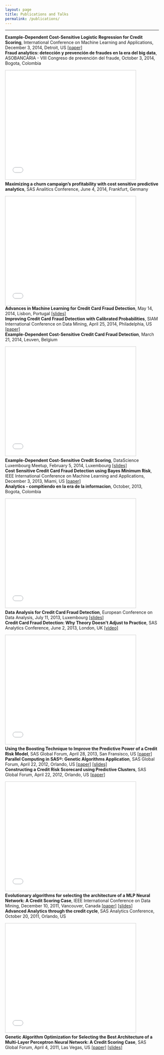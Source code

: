 ```yaml
---
layout: page
title: Publications and Talks
permalink: /publications/
---
```


---

<div class="pub">
  <b>Example-Dependent Cost-Sensitive Logistic Regression for Credit Scoring</b>,
  International Conference on Machine Learning and Applications, December 3, 2014, Detroit, US <a href='../files/Example-Dependent Cost-Sensitive Logistic Regression for Credit Scoring_cameraready.pdf' target="_blank">[paper]</a>
</div>

<div class="pub">
  <b>Fraud analytics: detección y prevención de fraudes en la era del big data</b>,
  ASOBANCARIA - VIII Congreso de prevención del fraude, October 3, 2014, Bogota, Colombia<p></p>
  <iframe src="//www.slideshare.net/slideshow/embed_code/39976262" width="427" height="356" frameborder="0" marginwidth="0" marginheight="0" scrolling="no" style="border:1px solid #CCC; border-width:1px; margin-bottom:5px; max-width: 100%;" allowfullscreen> 
  </iframe>
</div>

<div class="pub">
  <b>Maximizing a churn campaign’s profitability with cost sensitive predictive analytics</b>,
  SAS Analitics Conference, June 4, 2014, Frankfurt, Germany<p></p>
  <iframe src="//www.slideshare.net/slideshow/embed_code/35577390" width="427" height="356" frameborder="0" marginwidth="0" marginheight="0" scrolling="no" style="border:1px solid #CCC; border-width:1px; margin-bottom:0px; max-width: 100%;" allowfullscreen> 
  </iframe>
</div>

<div class="pub">
  <b>Advances in Machine Learning for Credit Card Fraud Detection</b>,
  May 14, 2014, Lisbon, Portugal <a href='../files/2014_05_13 Advances in fraud detection.pdf' target="_blank">[slides]</a>
</div>

<div class="pub">
  <b>Improving Credit Card Fraud Detection with Calibrated Probabilities</b>,
  SIAM International Conference on Data Mining, April 25, 2014, Philadelphia, US
  <a href='../files/ Improving Credit Card Fraud Detection by using Calibrated Probabilities - Publish.pdf' target="_blank">[paper]</a>
</div>

<div class="pub">
  <b>Example-Dependent Cost-Sensitive Credit Card Fraud Detection</b>,
  March 21, 2014, Leuven, Belgium <p></p>
  <iframe src="//www.slideshare.net/slideshow/embed_code/32628022" width="427" height="356" frameborder="0" marginwidth="0" marginheight="0" scrolling="no" style="border:1px solid #CCC; border-width:1px; margin-bottom:5px; max-width: 100%;" allowfullscreen> </iframe>
</div>

<div class="pub">
  <b>Example-Dependent Cost-Sensitive Credit Scoring</b>,
  DataScience Luxembourg Meetup, February 5, 2014, Luxembourg
  <a href='../files/2014_02_26 ACORREABAHNSEN EDCS Credit Scoring.pdf' target="_blank">[slides]</a>
</div>

<div class="pub">
  <b>Cost Sensitive Credit Card Fraud Detection using Bayes Minimum Risk</b>,
  IEEE International Conference on Machine Learning and Applications, December 3, 2013, Miami, US
  <a href='../files/Cost%20Sensitive%20Credit%20Card%20Fraud%20Detection%20using%20Bayes%20Minimum%20Risk%20-%20Publish.pdf' target="_blank">[paper]</a>
</div>

<div class="pub">
<b>Analytics - compitiendo en la era de la informacion</b>,
  October, 2013, Bogota, Colombia<p></p>
  <iframe src="//www.slideshare.net/slideshow/embed_code/39483259" width="427" height="356" frameborder="0" marginwidth="0" marginheight="0" scrolling="no" style="border:1px solid #CCC; border-width:1px; margin-bottom:5px; max-width: 100%;" allowfullscreen> </iframe> 
</div>

<div class="pub">
  <b>Data Analysis for Credit Card Fraud Detection</b>,
  European Conference on Data Analysis, July 11, 2013, Luxembourg
  <a href='../files/Data analysis for credit card fraud detection.pptx' target="_blank">[slides]</a>
</div>

<div class="pub">
  <b>Credit Card Fraud Detection: Why Theory Doesn't Adjust to Practice</b>,
  SAS Analytics Conference, June 2, 2013, London, UK
  <a href='https://copy.com/9StAxeKze3YQ' target="_blank">[video]</a><p></p>
<iframe src="//www.slideshare.net/slideshow/embed_code/23233163" width="427" height="356" frameborder="0" marginwidth="0" marginheight="0" scrolling="no" style="border:1px solid #CCC; border-width:1px; margin-bottom:5px; max-width: 100%;" allowfullscreen> </iframe>
</div>

<div class="pub">
  <b>Using the Boosting Technique to Improve the Predictive Power of a Credit Risk Model</b>,
  SAS Global Forum, April 28, 2013, San Fransisco, US
  <a href='../files/Paper 2124-2013. Using the Boosting Technique to Improve the Predictive Power of a Credit Risk Model..pdf' target="_blank">[paper]</a>
</div>

<div class="pub">
  <b>Parallel Computing in SAS®: Genetic Algorithms Application</b>,
  SAS Global Forum, April 22, 2012, Orlando, US 
  <a href='../files/Parallel Computing in SAS_ Genetic Algorhms Application.pdf' target="_blank">[paper]</a>
  <a href='../files/Parallel Computing in SAS_ Genetic Algorhms Application.pptx' target="_blank">[slides]</a>
</div>

<div class="pub">
  <b>Constructing a Credit Risk Scorecard using Predictive Clusters</b>,
  SAS Global Forum, April 22, 2012, Orlando, US
  <a href='../files/Constructing a Credit Risk Scorecard using Predictive Clusters.pdf.pdf' target="_blank">[paper]</a><p></p>
  <iframe src="//www.slideshare.net/slideshow/embed_code/23233712" width="427" height="356" frameborder="0" marginwidth="0" marginheight="0" scrolling="no" style="border:1px solid #CCC; border-width:1px; margin-bottom:5px; max-width: 100%;" allowfullscreen> </iframe>
</div>

<div class="pub">
  <b>Evolutionary algorithms for selecting the architecture of  a MLP Neural Network: A Credit Scoring Case</b>,
  IEEE International Conference on Data Mining, December 10, 2011, Vancouver, Canada
  <a href='../files/Evolutionary algorithms for selecting the architecture of a Credit Scoring Case.pdf' target="_blank">[paper]</a>
  <a href='../files/Evolutionary algorithms for selecting the architecture of a Credit Scoring Case.pptx' target="_blank">[slides]</a>
</div>

<div class="pub">
  <b>Advanced Analytics through the credit cycle</b>,
  SAS Analytics Conference, October 20, 2011, Orlando, US<p></p>
  <iframe src="//www.slideshare.net/slideshow/embed_code/17993130" width="427" height="356" frameborder="0" marginwidth="0" marginheight="0" scrolling="no" style="border:1px solid #CCC; border-width:1px; margin-bottom:5px; max-width: 100%;" allowfullscreen> </iframe>
</div>

<div class="pub">
  <b>Genetic Algorithm Optimization for Selecting the Best Architecture of a Multi-Layer Perceptron Neural Network: A Credit Scoring Case</b>,
  SAS Global Forum, April 4, 2011, Las Vegas, US
  <a href='../files/Genetic Algorithm Optimization for Selecting the Best Architecture of a Multi-Layer Perceptron Neural Network A Credit Scoring Case.pdf' target="_blank">[paper]</a>
  <a href='../files/Evolutionary algorithms for selecting the architecture of a Credit Scoring Case.pptx' target="_blank">[slides]</a>
</div>


